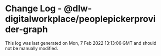 # Change Log - @dlw-digitalworkplace/peoplepickerprovider-graph

This log was last generated on Mon, 7 Feb 2022 13:13:06 GMT and should not be manually modified.

<!-- Start content -->
